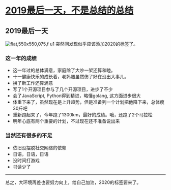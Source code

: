 # [2019最后一天，不是总结的总结](https://github.com/yihong0618/gitblog/issues/97)

## 2019最后一天
![flat,550x550,075,f u1](https://user-images.githubusercontent.com/15976103/71606242-29909f80-2baa-11ea-8c01-06a32bb774d8.jpg)
突然间发现似乎应该添加2020的标签了。
### 这一年的成绩
- 这一年过的总体满意，家庭除了大吵一架还算和睦。
- 十一健康快乐的成长着，老妈腰虽然伤了好在没出大事儿。
- 换了新工作还算满意
- 写了1个开源项目参与了几个开源项目，进步了不少
- 会了JavaScript, Python得到精进，略懂golang, 这方面进步很大
- 体重下来了，虽然现在是上升趋势，但是准备列一个计划把他降下来，总体瘦30斤吧
- 重新跑起来了，今年跑了1300km，最好的成绩。哦，还跑了2个马拉松
- 明年心底有两个重要的计划，不过现在还不准备说出来
### 当然还有很多的不足
- 依旧没摆脱社交网络的依赖
- 日语，日语，日语
- 没时间打游戏
- 书读少了
---
总之，大环境再差也要努力向上，给自己加油，2020的标签要来了。

